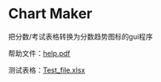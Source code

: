 # Chart Maker

把分数/考试表格转换为分数趋势图标的gui程序

帮助文件：[help.pdf](help.pdf)

测试表格：[Test_file.xlsx](Test_file.xlsx)
